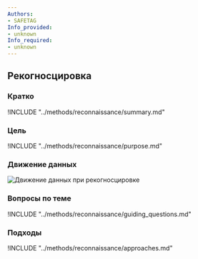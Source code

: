```yaml
---
Authors:
- SAFETAG
Info_provided:
- unknown
Info_required:
- unknown
---
```


## Рекогносцировка

### Кратко

!INCLUDE "../methods/reconnaissance/summary.md"

### Цель

!INCLUDE "../methods/reconnaissance/purpose.md"

### Движение данных

![Движение данных при рекогносцировке](images/info_flows/reconnaissance.svg)

### Вопросы по теме

!INCLUDE "../methods/reconnaissance/guiding_questions.md"

### Подходы

!INCLUDE "../methods/reconnaissance/approaches.md"
